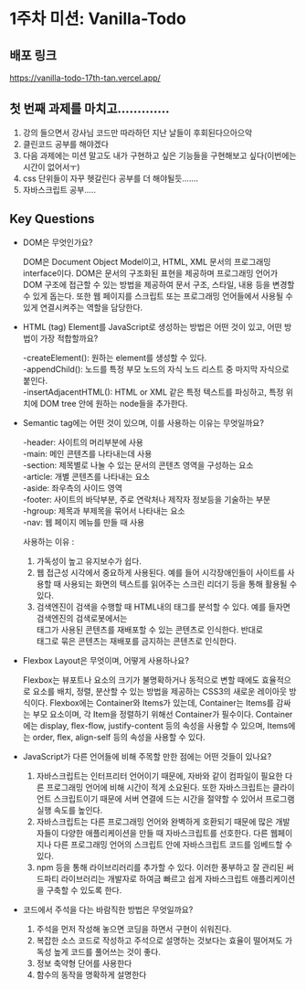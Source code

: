 # 1주차 미션: Vanilla-Todo

## 배포 링크

https://vanilla-todo-17th-tan.vercel.app/

## 첫 번째 과제를 마치고.............
1. 강의 들으면서 강사님 코드만 따라하던 지난 날들이 후회된다으아으악 
2. 클린코드 공부를 해야겠다
3. 다음 과제에는 미션 말고도 내가 구현하고 싶은 기능들을 구현해보고 싶다(이번에는 시간이 없어서ㅜ)
4. css 단위들이 자꾸 헷갈린다 공부를 더 해야될듯.......
5. 자바스크립트 공부.....


## Key Questions

- DOM은 무엇인가요? 

  DOM은 Document Object Model이고, HTML, XML 문서의 프로그래밍 interface이다. DOM은 문서의 구조화된 표현을 제공하며 프로그래밍 언어가 DOM 구조에 접근할 수 있는 방법을 제공하여 문서 구조, 스타일, 내용 등을 변경할 수 있게 돕는다. 또한 웹 페이지를 스크립트 또는 프로그래밍 언어들에서 사용될 수 있게 연결시켜주는 역할을 담당한다.
  
- HTML (tag) Element를 JavaScript로 생성하는 방법은 어떤 것이 있고, 어떤 방법이 가장 적합할까요? 

  -createElement(): 원하는 element를 생성할 수 있다.<br>
  -appendChild(): 노드를 특정 부모 노드의 자식 노드 리스트 중 마지막 자식으로 붙인다.<br>
  -insertAdjacentHTML(): HTML or XML 같은 특정 텍스트를 파싱하고, 특정 위치에 DOM tree 안에 원하는 node들을 추가한다.

- Semantic tag에는 어떤 것이 있으며, 이를 사용하는 이유는 무엇일까요? 

  -header:	사이트의 머리부분에 사용<br>
  -main:	메인 콘텐츠를 나타내는데 사용<br>
  -section:	제목별로 나눌 수 있는 문서의 콘텐츠 영역을 구성하는 요소<br>
  -article:	개별 콘텐츠를 나타내는 요소<br>
  -aside:	좌우측의 사이드 영역<br>
  -footer:	사이트의 바닥부분, 주로 연락처나 제작자 정보등을 기술하는 부분<br>
  -hgroup:	제목과 부제목을 묶어서 나타내는 요소<br>
  -nav:	웹 페이지 메뉴를 만들 때 사용<br>
  
  사용하는 이유 :
  1. 가독성이 높고 유지보수가 쉽다.
  2. 웹 접근성 시각에서 중요하게 사용된다. 예를 들어 시각장애인들이 사이트를 사용할 때 사용되는 화면의 텍스트를 읽어주는 스크린 리더기 등을 통해 활용될 수 있다.
  3. 검색엔진이 검색을 수행할 때 HTML내의 태그를 분석할 수 있다. 예를 들자면 검색엔진의 검색로봇에서는 <article> 태그가 사용된 콘텐츠를 재배포할 수 있는 콘텐츠로 인식한다. 반대로 <section> 태그로 묶은 콘텐츠는 재배포를 금지하는 콘텐츠로 인식한다. 

- Flexbox Layout은 무엇이며, 어떻게 사용하나요? 

  Flexbox는 뷰포트나 요소의 크기가 불명확하거나 동적으로 변할 때에도 효율적으로 요소를 배치, 정렬, 분산할 수 있는 방법을 제공하는 CSS3의 새로운 레이아웃 방식이다.
  Flexbox에는 Container와 Items가 있는데, Container는 Items를 감싸는 부모 요소이며, 각 Item을 정렬하기 위해선 Container가 필수이다. Container에는 display, flex-flow, justify-content 등의 속성을 사용할 수 있으며, Items에는 order, flex, align-self 등의 속성을 사용할 수 있다.


- JavaScript가 다른 언어들에 비해 주목할 만한 점에는 어떤 것들이 있나요? <br>
  1. 자바스크립트는 인터프리터 언어이기 때문에, 자바와 같이 컴파일이 필요한 다른 프로그래밍 언어에 비해 시간이 적게 소요된다. 또한 자바스크립트는 클라이언트 스크립트이기 때문에 서버 연결에 드는 시간을 절약할 수 있어서 프로그램 실행 속도를 높인다.
  2. 자바스크립트는 다른 프로그래밍 언어와 완벽하게 호환되기 때문에 많은 개발자들이 다양한 애플리케이션을 만들 때 자바스크립트를 선호한다. 다른 웹페이지나 다른 프로그래밍 언어의 스크립트 안에 자바스크립트 코드를 임베드할 수 있다.
  3. npm 등을 통해 라이브리러리를 추가할 수 있다. 이러한 풍부하고 잘 관리된 써드파티 라이브러리는 개발자로 하여금 빠르고 쉽게 자바스크립트 애플리케이션을 구축할 수 있도록 한다.

- 코드에서 주석을 다는 바람직한 방법은 무엇일까요? <br>

  1. 주석을 먼저 작성해 놓으면 코딩을 하면서 구현이 쉬워진다.
  2. 복잡한 소스 코드로 작성하고 주석으로 설명하는 것보다는 효율이 떨어져도 가독성 높게 코드를 풀어쓰는 것이 좋다. 
  3. 정보 축약형 단어를 사용한다
  4. 함수의 동작을 명확하게 설명한다

